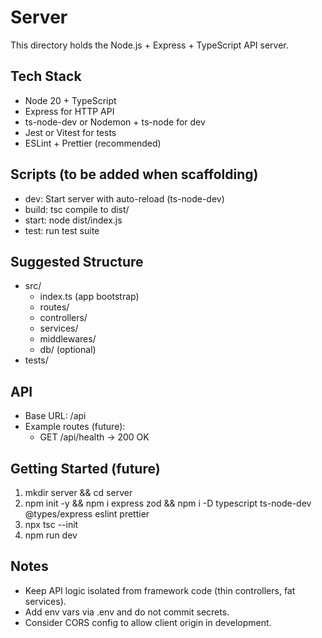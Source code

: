 # Server

This directory holds the Node.js + Express + TypeScript API server.

## Tech Stack
- Node 20 + TypeScript
- Express for HTTP API
- ts-node-dev or Nodemon + ts-node for dev
- Jest or Vitest for tests
- ESLint + Prettier (recommended)

## Scripts (to be added when scaffolding)
- dev: Start server with auto-reload (ts-node-dev)
- build: tsc compile to dist/
- start: node dist/index.js
- test: run test suite

## Suggested Structure
- src/
  - index.ts (app bootstrap)
  - routes/
  - controllers/
  - services/
  - middlewares/
  - db/ (optional)
- tests/

## API
- Base URL: /api
- Example routes (future):
  - GET /api/health -> 200 OK

## Getting Started (future)
1) mkdir server && cd server
2) npm init -y && npm i express zod && npm i -D typescript ts-node-dev @types/express eslint prettier
3) npx tsc --init
4) npm run dev

## Notes
- Keep API logic isolated from framework code (thin controllers, fat services).
- Add env vars via .env and do not commit secrets.
- Consider CORS config to allow client origin in development.
